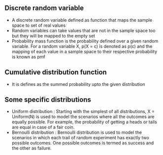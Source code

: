 ## Discrete random variable
- A discrete random variable defined as function that maps the sample space to set of real values
- Random variables can take values that are not in the sample space too but they will be mapped to the empty set
- Probability mass function is the probability defined over a given random variable. For a random variable X, p(X = c) is denoted as p(c) and the mapping of each value in a sample space to their respective probability is known as pmf
## Cumulative distribution function
- It is defines as the summed probability upto the given distribution
## Some specific distributions
- Uniform distribution : Starting with the simplest of all distributions, X = Uniform(N) is used to model the scenarios where all the outcomes are equally possible. For example, the probability of getting a heads or tails are equal in case of a fair coin.
- Bernoulli distribution : Bernoulli distribution is used to model the scenarios in which each trail of random experiment has exactly two possible outcomes. One possible outcomes is termed as success and the other as failure.
